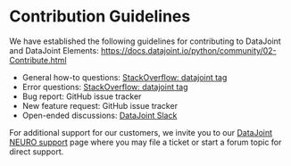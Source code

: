 # Contribution Guidelines 

We have established the following guidelines for contributing to DataJoint and DataJoint Elements:
https://docs.datajoint.io/python/community/02-Contribute.html

* General how-to questions: [StackOverflow: datajoint tag](https://stackoverflow.com/questions/tagged/datajoint)
* Error questions: [StackOverflow: datajoint tag](https://stackoverflow.com/questions/tagged/datajoint)
* Bug report: GitHub issue tracker 
* New feature request: GitHub issue tracker
* Open-ended discussions: [DataJoint Slack](https://join.slack.com/t/datajoint/shared_invite/enQtMjkwNjQxMjI5MDk0LWIzN2ExYzBiM2NlODQxN2YxODAxNWQwOWVkNjVmZDkzYzEwMjM5OWJkM2EwYTRhYmRiZDgxMjUzYjBlZWVjMzA)

For additional support for our customers, we invite you to our [DataJoint NEURO support](https://support.djneuro.io/portal/en/home) page where you may file a ticket or start a forum topic for direct support.
